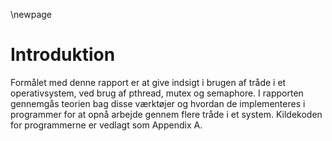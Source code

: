 \newpage

# Introduktion
Formålet med denne rapport er at give indsigt i brugen af tråde i et operativsystem, ved brug af pthread, mutex og semaphore.
I rapporten gennemgås teorien bag disse værktøjer og hvordan de implementeres i programmer for at opnå arbejde gennem flere tråde i et system.
Kildekoden for programmerne er vedlagt som Appendix A.
